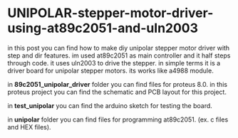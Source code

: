 # UNIPOLAR-stepper-motor-driver-using-at89c2051-and-uln2003
in this post you can find how to make diy unipolar stepper motor driver with step and dir features. im used at89c2051 as main controller and it half steps through code. it uses uln2003 to drive the stepper. in simple terms it is a driver board for unipolar stepper motors. its works like a4988 module.

in **89c2051_unipolar_driver** folder you can find files for proteus 8.0.
in this proteus project you can find the schematic and PCB layout for this project.

in **test_unipolar** you can find the arduino sketch for testing the board.

in **unipolar** folder you can find files for programming at89c2051. (ex. c files and HEX files).
